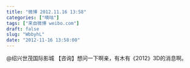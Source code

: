 ```yaml
---
title: "微博 2012.11.16 13:58"
categories: ["嘀咕"]
tags: ["来自微博 weibo.com"]
draft: false
slug: "WbbyhL"
date: "2012-11-16 13:58:00"
---
```


<p>@绍兴世茂国际影城 【咨询】想问一下啊亲，有木有《2012》3D的消息啊。 ​​​​</p>

